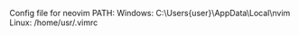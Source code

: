 Config file for neovim
PATH:
  Windows:  C:\Users\{user}\AppData\Local\nvim
  Linux:    /home/usr/.vimrc
